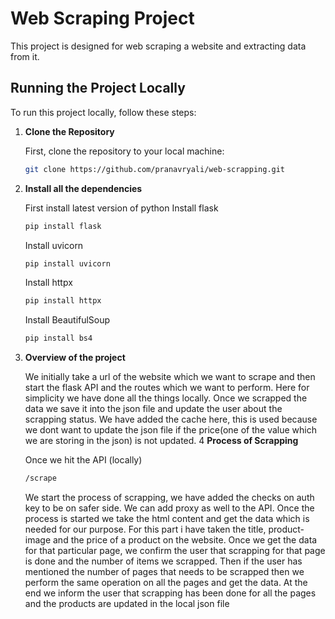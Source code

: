 # Web Scraping Project

This project is designed for web scraping a website and extracting data from it. 

## Running the Project Locally

To run this project locally, follow these steps:

1. **Clone the Repository**

   First, clone the repository to your local machine:
   ```sh
   git clone https://github.com/pranavryali/web-scrapping.git
2. **Install all the dependencies**

    First install latest version of python
    Install flask
    ```sh
    pip install flask
    ```
    Install uvicorn
   ```sh
   pip install uvicorn
   ```
   Install httpx
    ```sh
    pip install httpx
    ```
   Install BeautifulSoup
   ```sh
   pip install bs4
   ```
3. **Overview of the project**

   We initially take a url of the website which we want to scrape and then start the flask API and the routes which we want to perform.
   Here for simplicity we have done all the things locally.
   Once we scrapped the data we save it into the json file and update the user about the scrapping status.
   We have added the cache here, this is used because we dont want to update the json file if the price(one of the value which we are storing in the json) is not updated.
4 **Process of Scrapping**

   Once we hit the API (locally)
   ```sh
   /scrape
   ```
   We start the process of scrapping, we have added the checks on auth key to be on safer side. We can add proxy as well to the API.
   Once the process is started we take the html content and get the data which is needed for our purpose. For this part i have taken the title, product-image and the price of a product on the website.
   Once we get the data for that particular page, we confirm the user that scrapping for that page is done and the number of items we scrapped.
   Then if the user has mentioned the number of pages that needs to be scrapped then we perform the same operation on all the pages and get the data.
   At the end we inform the user that scrapping has been done for all the pages and the products are updated in the local json file

   
    
